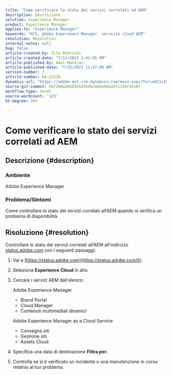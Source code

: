 ```yaml
---
title: "Come verificare lo stato dei servizi correlati ad AEM"
description: Descrizione
solution: Experience Manager
product: Experience Manager
applies-to: "Experience Manager"
keywords: "KCS, Adobe Experience Manager, servizio cloud AEM"
resolution: Resolution
internal-notes: null
bug: false
article-created-by: Zita Rodricks
article-created-date: "7/11/2023 1:41:05 PM"
article-published-by: Amol Mahajan
article-published-date: "7/25/2023 11:47:08 AM"
version-number: 2
article-number: KA-22310
dynamics-url: "https://adobe-ent.crm.dynamics.com/main.aspx?forceUCI=1&pagetype=entityrecord&etn=knowledgearticle&id=85864194-f01f-ee11-9cbe-6045bd006239"
source-git-commit: eb73b0a28503d1016dbcbb0a9bba611196c5618f
workflow-type: tm+mt
source-wordcount: '123'
ht-degree: 36%

---
```


# Come verificare lo stato dei servizi correlati ad AEM

## Descrizione {#description}


### Ambiente

Adobe Experience Manager

### Problema/Sintomi

Come controllare lo stato dei servizi correlati all’AEM quando si verifica un problema di disponibilità.


## Risoluzione {#resolution}


Controllare lo stato dei servizi correlati all’AEM all’indirizzo [status.adobe.com](https://status.adobe.com/it) con i seguenti passaggi:

1. Vai a [https://status.adobe.com](https://status.adobe.com/it).
2. Seleziona <b>Experience Cloud</b> in alto.
3. Cercare i servizi AEM dall&#39;elenco:


   Adobe Experience Manager

   - Brand Portal
   - Cloud Manager
   - Contenuti multimediali dinamici



   Adobe Experience Manager as a Cloud Service

   - Consegna siti
   - Gestione siti
   - Assets Cloud


4. Specifica una data di destinazione <b>Filtra per.</b>
5. Controlla se si è verificato un incidente o una manutenzione in corso relativo al tuo problema.

